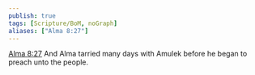 ```yaml
---
publish: true
tags: [Scripture/BoM, noGraph]
aliases: ["Alma 8:27"]
---
```

[Alma 8:27](https://churchofjesuschrist.org/study/scriptures/bofm/alma/8?lang=eng&id=p27#p27) And Alma tarried many days with Amulek before he began to preach unto the people.
